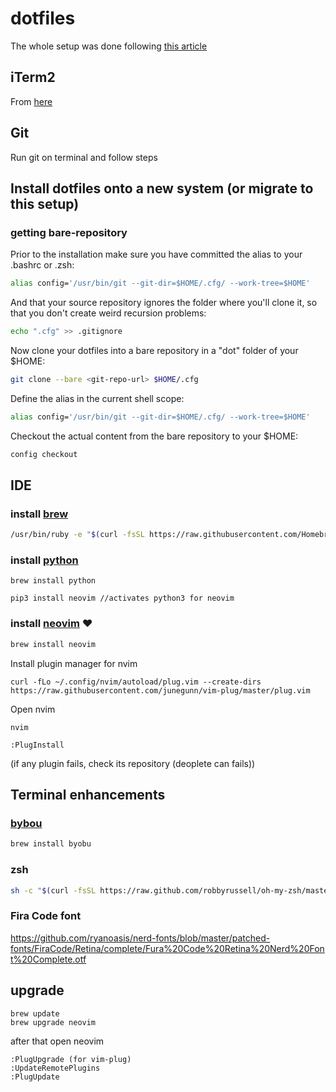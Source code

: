 # dotfiles
The whole setup was done following [this article](https://developer.atlassian.com/blog/2016/02/best-way-to-store-dotfiles-git-bare-repo/) 

## iTerm2
From [here](https://www.iterm2.com/)

## Git
Run git on terminal and follow steps 

## Install dotfiles onto a new system (or migrate to this setup)

### getting bare-repository
Prior to the installation make sure you have committed the alias to your .bashrc or .zsh:
```bash
alias config='/usr/bin/git --git-dir=$HOME/.cfg/ --work-tree=$HOME'
```

And that your source repository ignores the folder where you'll clone it, so that you don't create weird recursion problems:

```bash 
echo ".cfg" >> .gitignore
```

Now clone your dotfiles into a bare repository in a "dot" folder of your $HOME:

```bash
git clone --bare <git-repo-url> $HOME/.cfg
```

Define the alias in the current shell scope:
```bash
alias config='/usr/bin/git --git-dir=$HOME/.cfg/ --work-tree=$HOME'
```

Checkout the actual content from the bare repository to your $HOME:
```bash 
config checkout
```

## IDE
### install [brew](https://brew.sh/index_es)
```bash 
/usr/bin/ruby -e "$(curl -fsSL https://raw.githubusercontent.com/Homebrew/install/master/install)"
```
### install [python](http://docs.python-guide.org/en/latest/starting/install3/osx/)
```
brew install python

pip3 install neovim //activates python3 for neovim
```

### install [neovim](https://neovim.io/) ❤️

```bash 
brew install neovim
```

Install plugin manager for nvim
```
curl -fLo ~/.config/nvim/autoload/plug.vim --create-dirs https://raw.githubusercontent.com/junegunn/vim-plug/master/plug.vim
```

Open nvim
```
nvim

:PlugInstall 
```
(if any plugin fails, check its repository (deoplete can fails))


## Terminal enhancements
### [bybou](http://byobu.co/)
```bash
brew install byobu 
```
### zsh
```bash
sh -c "$(curl -fsSL https://raw.github.com/robbyrussell/oh-my-zsh/master/tools/install.sh)"
```
### Fira Code font
https://github.com/ryanoasis/nerd-fonts/blob/master/patched-fonts/FiraCode/Retina/complete/Fura%20Code%20Retina%20Nerd%20Font%20Complete.otf

## upgrade
```
brew update
brew upgrade neovim
```
after that open neovim
```
:PlugUpgrade (for vim-plug)
:UpdateRemotePlugins
:PlugUpdate
```
